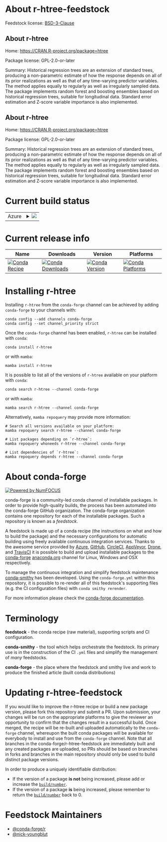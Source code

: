 About r-htree-feedstock
=======================

Feedstock license: [BSD-3-Clause](https://github.com/conda-forge/r-htree-feedstock/blob/main/LICENSE.txt)


About r-htree
-------------

Home: https://CRAN.R-project.org/package=htree

Package license: GPL-2.0-or-later

Summary: Historical regression trees are an extension of standard trees,  producing a non-parametric estimate of how the response depends on  all of its prior realizations as well as that of any time-varying predictor  variables. The method applies equally to regularly as well as irregularly  sampled data. The package implements random forest and boosting ensembles  based on historical regression trees, suitable for longitudinal data.  Standard error estimation and Z-score variable importance is also implemented.

About r-htree
-------------

Home: https://CRAN.R-project.org/package=htree

Package license: GPL-2.0-or-later

Summary: Historical regression trees are an extension of standard trees,  producing a non-parametric estimate of how the response depends on  all of its prior realizations as well as that of any time-varying predictor  variables. The method applies equally to regularly as well as irregularly  sampled data. The package implements random forest and boosting ensembles  based on historical regression trees, suitable for longitudinal data.  Standard error estimation and Z-score variable importance is also implemented.

Current build status
====================


<table>
    
  <tr>
    <td>Azure</td>
    <td>
      <details>
        <summary>
          <a href="https://dev.azure.com/conda-forge/feedstock-builds/_build/latest?definitionId=1244&branchName=main">
            <img src="https://dev.azure.com/conda-forge/feedstock-builds/_apis/build/status/r-htree-feedstock?branchName=main">
          </a>
        </summary>
        <table>
          <thead><tr><th>Variant</th><th>Status</th></tr></thead>
          <tbody><tr>
              <td>linux_64_r_base4.3</td>
              <td>
                <a href="https://dev.azure.com/conda-forge/feedstock-builds/_build/latest?definitionId=1244&branchName=main">
                  <img src="https://dev.azure.com/conda-forge/feedstock-builds/_apis/build/status/r-htree-feedstock?branchName=main&jobName=linux&configuration=linux%20linux_64_r_base4.3" alt="variant">
                </a>
              </td>
            </tr><tr>
              <td>linux_64_r_base4.4</td>
              <td>
                <a href="https://dev.azure.com/conda-forge/feedstock-builds/_build/latest?definitionId=1244&branchName=main">
                  <img src="https://dev.azure.com/conda-forge/feedstock-builds/_apis/build/status/r-htree-feedstock?branchName=main&jobName=linux&configuration=linux%20linux_64_r_base4.4" alt="variant">
                </a>
              </td>
            </tr><tr>
              <td>osx_64_r_base4.3</td>
              <td>
                <a href="https://dev.azure.com/conda-forge/feedstock-builds/_build/latest?definitionId=1244&branchName=main">
                  <img src="https://dev.azure.com/conda-forge/feedstock-builds/_apis/build/status/r-htree-feedstock?branchName=main&jobName=osx&configuration=osx%20osx_64_r_base4.3" alt="variant">
                </a>
              </td>
            </tr><tr>
              <td>osx_64_r_base4.4</td>
              <td>
                <a href="https://dev.azure.com/conda-forge/feedstock-builds/_build/latest?definitionId=1244&branchName=main">
                  <img src="https://dev.azure.com/conda-forge/feedstock-builds/_apis/build/status/r-htree-feedstock?branchName=main&jobName=osx&configuration=osx%20osx_64_r_base4.4" alt="variant">
                </a>
              </td>
            </tr><tr>
              <td>win_64_r_base4.3</td>
              <td>
                <a href="https://dev.azure.com/conda-forge/feedstock-builds/_build/latest?definitionId=1244&branchName=main">
                  <img src="https://dev.azure.com/conda-forge/feedstock-builds/_apis/build/status/r-htree-feedstock?branchName=main&jobName=win&configuration=win%20win_64_r_base4.3" alt="variant">
                </a>
              </td>
            </tr><tr>
              <td>win_64_r_base4.4</td>
              <td>
                <a href="https://dev.azure.com/conda-forge/feedstock-builds/_build/latest?definitionId=1244&branchName=main">
                  <img src="https://dev.azure.com/conda-forge/feedstock-builds/_apis/build/status/r-htree-feedstock?branchName=main&jobName=win&configuration=win%20win_64_r_base4.4" alt="variant">
                </a>
              </td>
            </tr>
          </tbody>
        </table>
      </details>
    </td>
  </tr>
</table>

Current release info
====================

| Name | Downloads | Version | Platforms |
| --- | --- | --- | --- |
| [![Conda Recipe](https://img.shields.io/badge/recipe-r--htree-green.svg)](https://anaconda.org/conda-forge/r-htree) | [![Conda Downloads](https://img.shields.io/conda/dn/conda-forge/r-htree.svg)](https://anaconda.org/conda-forge/r-htree) | [![Conda Version](https://img.shields.io/conda/vn/conda-forge/r-htree.svg)](https://anaconda.org/conda-forge/r-htree) | [![Conda Platforms](https://img.shields.io/conda/pn/conda-forge/r-htree.svg)](https://anaconda.org/conda-forge/r-htree) |

Installing r-htree
==================

Installing `r-htree` from the `conda-forge` channel can be achieved by adding `conda-forge` to your channels with:

```
conda config --add channels conda-forge
conda config --set channel_priority strict
```

Once the `conda-forge` channel has been enabled, `r-htree` can be installed with `conda`:

```
conda install r-htree
```

or with `mamba`:

```
mamba install r-htree
```

It is possible to list all of the versions of `r-htree` available on your platform with `conda`:

```
conda search r-htree --channel conda-forge
```

or with `mamba`:

```
mamba search r-htree --channel conda-forge
```

Alternatively, `mamba repoquery` may provide more information:

```
# Search all versions available on your platform:
mamba repoquery search r-htree --channel conda-forge

# List packages depending on `r-htree`:
mamba repoquery whoneeds r-htree --channel conda-forge

# List dependencies of `r-htree`:
mamba repoquery depends r-htree --channel conda-forge
```


About conda-forge
=================

[![Powered by
NumFOCUS](https://img.shields.io/badge/powered%20by-NumFOCUS-orange.svg?style=flat&colorA=E1523D&colorB=007D8A)](https://numfocus.org)

conda-forge is a community-led conda channel of installable packages.
In order to provide high-quality builds, the process has been automated into the
conda-forge GitHub organization. The conda-forge organization contains one repository
for each of the installable packages. Such a repository is known as a *feedstock*.

A feedstock is made up of a conda recipe (the instructions on what and how to build
the package) and the necessary configurations for automatic building using freely
available continuous integration services. Thanks to the awesome service provided by
[Azure](https://azure.microsoft.com/en-us/services/devops/), [GitHub](https://github.com/),
[CircleCI](https://circleci.com/), [AppVeyor](https://www.appveyor.com/),
[Drone](https://cloud.drone.io/welcome), and [TravisCI](https://travis-ci.com/)
it is possible to build and upload installable packages to the
[conda-forge](https://anaconda.org/conda-forge) [anaconda.org](https://anaconda.org/)
channel for Linux, Windows and OSX respectively.

To manage the continuous integration and simplify feedstock maintenance
[conda-smithy](https://github.com/conda-forge/conda-smithy) has been developed.
Using the ``conda-forge.yml`` within this repository, it is possible to re-render all of
this feedstock's supporting files (e.g. the CI configuration files) with ``conda smithy rerender``.

For more information please check the [conda-forge documentation](https://conda-forge.org/docs/).

Terminology
===========

**feedstock** - the conda recipe (raw material), supporting scripts and CI configuration.

**conda-smithy** - the tool which helps orchestrate the feedstock.
                   Its primary use is in the construction of the CI ``.yml`` files
                   and simplify the management of *many* feedstocks.

**conda-forge** - the place where the feedstock and smithy live and work to
                  produce the finished article (built conda distributions)


Updating r-htree-feedstock
==========================

If you would like to improve the r-htree recipe or build a new
package version, please fork this repository and submit a PR. Upon submission,
your changes will be run on the appropriate platforms to give the reviewer an
opportunity to confirm that the changes result in a successful build. Once
merged, the recipe will be re-built and uploaded automatically to the
`conda-forge` channel, whereupon the built conda packages will be available for
everybody to install and use from the `conda-forge` channel.
Note that all branches in the conda-forge/r-htree-feedstock are
immediately built and any created packages are uploaded, so PRs should be based
on branches in forks and branches in the main repository should only be used to
build distinct package versions.

In order to produce a uniquely identifiable distribution:
 * If the version of a package **is not** being increased, please add or increase
   the [``build/number``](https://docs.conda.io/projects/conda-build/en/latest/resources/define-metadata.html#build-number-and-string).
 * If the version of a package **is** being increased, please remember to return
   the [``build/number``](https://docs.conda.io/projects/conda-build/en/latest/resources/define-metadata.html#build-number-and-string)
   back to 0.

Feedstock Maintainers
=====================

* [@conda-forge/r](https://github.com/conda-forge/r/)
* [@nick-youngblut](https://github.com/nick-youngblut/)

